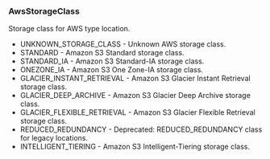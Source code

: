 ### AwsStorageClass
Storage class for AWS type location.

- UNKNOWN_STORAGE_CLASS - Unknown AWS storage class.
- STANDARD - Amazon S3 Standard storage class.
- STANDARD_IA - Amazon S3 Standard-IA storage class.
- ONEZONE_IA - Amazon S3 One Zone-IA storage class.
- GLACIER_INSTANT_RETRIEVAL - Amazon S3 Glacier Instant Retrieval storage class.
- GLACIER_DEEP_ARCHIVE - Amazon S3 Glacier Deep Archive storage class.
- GLACIER_FLEXIBLE_RETRIEVAL - Amazon S3 Glacier Flexible Retrieval storage class.
- REDUCED_REDUNDANCY - Deprecated: REDUCED_REDUNDANCY class for legacy locations.
- INTELLIGENT_TIERING - Amazon S3 Intelligent-Tiering storage class.
